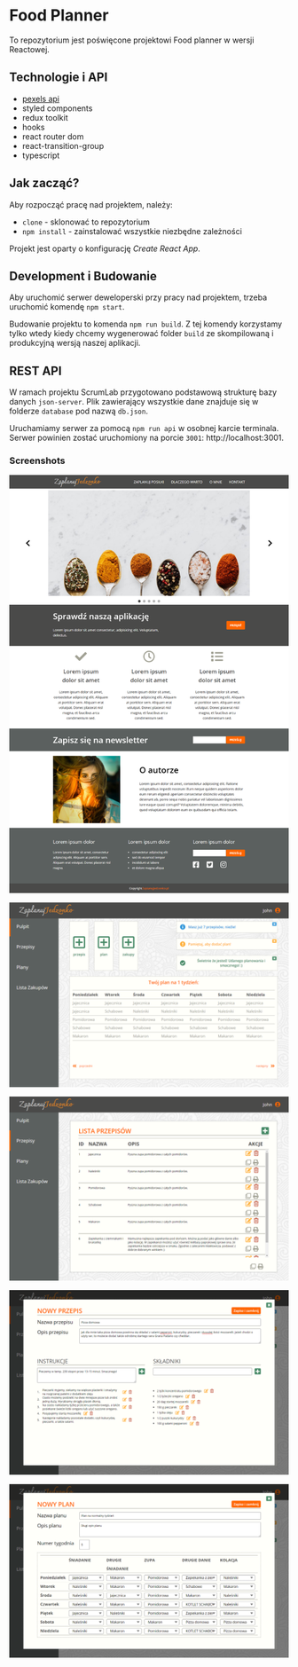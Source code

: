 # Food Planner

To repozytorium jest poświęcone projektowi Food planner w wersji Reactowej.

## Technologie i API

- [ pexels api ](https://www.pexels.com/pl-pl/api/documentation/?language=javascript#photos)
- styled components
- redux toolkit
- hooks
- react router dom
- react-transition-group
- typescript

## Jak zacząć?

Aby rozpocząć pracę nad projektem, należy:

- `clone` - sklonować to repozytorium
- `npm install` - zainstalować wszystkie niezbędne zależności

Projekt jest oparty o konfigurację _Create React App_.

## Development i Budowanie

Aby uruchomić serwer deweloperski przy pracy nad projektem, trzeba uruchomić komendę `npm start`.

Budowanie projektu to komenda `npm run build`. Z tej komendy korzystamy tylko wtedy kiedy chcemy wygenerować folder `build` ze skompilowaną i produkcyjną wersją naszej aplikacji.

## REST API

W ramach projektu ScrumLab przygotowano podstawową strukturę bazy danych `json-server`. Plik zawierający wszystkie dane znajduje się w folderze `database` pod nazwą `db.json`.

Uruchamiamy serwer za pomocą `npm run api` w osobnej karcie terminala. Serwer powinien zostać uruchomiony na porcie `3001`: http://localhost:3001.

### Screenshots

![home page](images/HomePage.png 'Home page')

![dashboard](images/DashboardMain.png 'Dashboard')

![recipes list](images/RecipesList.png 'Recipes list')

![add recipe](images/AddRecipe.png 'Add recipe')

![add schedule](images/AddSchedule.png 'Add schedule')

